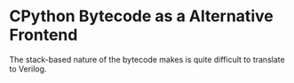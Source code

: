 # CPython Bytecode as a Alternative Frontend

The stack-based nature of the bytecode makes is quite difficult to translate to Verilog.
